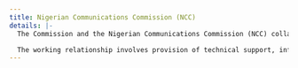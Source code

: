 ```yaml
---
title: Nigerian Communications Commission (NCC)
details: |-
  The Commission and the Nigerian Communications Commission (NCC) collaborate to ensure the protection of communication services consumers. This synergy is guided by a Memorandum of Understanding. Both institutions have agreed to ensure that service providers comply with appropriate standards and deliver value to consumers. When grievances occur, both agencies also cross refer and work together in resolving complaints and addressing market trends.

  The working relationship involves provision of technical support, information sharing, and consumer education, amongst other forms of collaboration.
---
```


